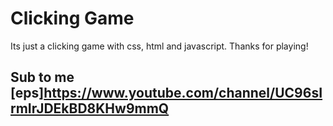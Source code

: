 # Clicking Game

Its just a clicking game with css, html and javascript.
Thanks for playing!


## Sub to me [eps]https://www.youtube.com/channel/UC96sIrmIrJDEkBD8KHw9mmQ
